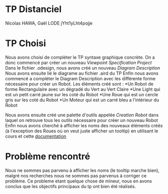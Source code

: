 # TP Distanciel
Nicolas HAWA, Gaël LODE
jYht1yLht4pojje

# TP Choisi
Nous avons choisi de compléter le TP syntaxe graphique concrète. 
On a donc commencé par créer un nouveau _Viewpoint Specification Project_ 
Dans le fichier .odesign, nous avons créé un nouveau _Diagram Description_
Nous avons ensuite lié le diagrame au fichier .aird du TP 
Enfin nous avons commencé a compléter le Diagram Description avec les différente forme nécessaire pour créer un Robot.
Les éléments créé sont :
*Un Robot de forme Rectangulaire avec un dégradé du Vert au Vert Claire
    *Une Light qui est un petit carré jaune sur les coté du Robot
	*Une Roue qui est un cercle gris sur les coté du Robot
	*Un Moteur qui est un carré bleu a l'intérieur du Robot

Nous avons ensuite créé une palette d'outils appelée _Creation Robot_ dans laquel on retrouve tous les outils nécessaire pour créer un nouveau Robot
Enfin nous avons cherché à afficher les noms des nouveaux éléments créés (à l'exception des Roues où on veut juste afficher un tooltip) en utilisant le cours et cette [documentation](https://www.eclipse.org/sirius/doc/specifier/general/Writing_Queries.html)

# Problème rencontré 
Nous ne sommes pas parvenu à afficher les noms (le tooltip marche bien), malgré nos recherches nous ne sommes pas parvenus à corriger ce problème. Ce probleme etant quelque chose de mineur, nous en avons conclus que les objectifs principaux du tp ont bien été réalisés.